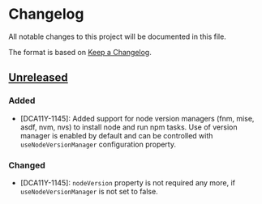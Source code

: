 # Changelog

All notable changes to this project will be documented in this file.

The format is based on [Keep a Changelog](https://keepachangelog.com/en/1.1.0/).

## [Unreleased]

[unreleased]: https://github.com/olivierlacan/keep-a-changelog/compare/v1.1.1...HEAD
### Added

- [DCA11Y-1145]: Added support for node version managers (fnm, mise, asdf, nvm, nvs) to install node and run npm tasks. Use of version manager is enabled by default and can be controlled with `useNodeVersionManager` configuration property.

### Changed

- [DCA11Y-1145]: `nodeVersion` property is not required any more, if `useNodeVersionManager` is not set to false.